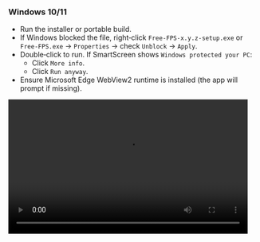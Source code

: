 ### Windows 10/11

- Run the installer or portable build.
- If Windows blocked the file, right‑click `Free‑FPS‑x.y.z‑setup.exe` or `Free‑FPS.exe` → `Properties` → check `Unblock` → `Apply`.
- Double‑click to run. If SmartScreen shows `Windows protected your PC`:
    - Click `More info`.
    - Click `Run anyway`.
- Ensure Microsoft Edge WebView2 runtime is installed (the app will prompt if missing).

<video width="480" height="270" controls loop>
  <source src="win.mp4" type="video/mp4">
  Your browser does not support the video tag.
</video>
